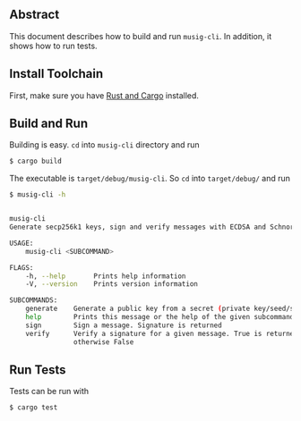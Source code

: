 ## Abstract

This document describes how to build and run `musig-cli`.
In addition, it shows how to run tests.

## Install Toolchain

First, make sure you have [Rust and Cargo](https://doc.rust-lang.org/cargo/getting-started/installation.html) installed.

## Build and Run

Building is easy. `cd` into `musig-cli` directory and run 

```bash
$ cargo build
```

The executable is `target/debug/musig-cli`. So `cd` into `target/debug/` and run 
```bash
$ musig-cli -h


musig-cli 
Generate secp256k1 keys, sign and verify messages with ECDSA and Schnorr

USAGE:
    musig-cli <SUBCOMMAND>

FLAGS:
    -h, --help       Prints help information
    -V, --version    Prints version information

SUBCOMMANDS:
    generate    Generate a public key from a secret (private key/seed/secret key)
    help        Prints this message or the help of the given subcommand(s)
    sign        Sign a message. Signature is returned
    verify      Verify a signature for a given message. True is returned for a valid signature
                otherwise False
```

## Run Tests 

Tests can be run with

```bash
$ cargo test
```
